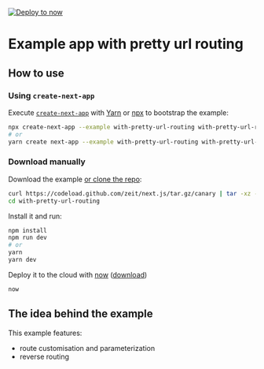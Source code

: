 [![Deploy to now](https://deploy.now.sh/static/button.svg)](https://deploy.now.sh/?repo=https://github.com/zeit/next.js/tree/master/examples/with-pretty-url-routing)

# Example app with pretty url routing

## How to use

### Using `create-next-app`

Execute [`create-next-app`](https://github.com/segmentio/create-next-app) with [Yarn](https://yarnpkg.com/lang/en/docs/cli/create/) or [npx](https://github.com/zkat/npx#readme) to bootstrap the example:

```bash
npx create-next-app --example with-pretty-url-routing with-pretty-url-routing-app
# or
yarn create next-app --example with-pretty-url-routing with-pretty-url-routing-app
```

### Download manually

Download the example [or clone the repo](https://github.com/zeit/next.js):

```bash
curl https://codeload.github.com/zeit/next.js/tar.gz/canary | tar -xz --strip=2 next.js-canary/examples/with-pretty-url-routing
cd with-pretty-url-routing
```

Install it and run:

```bash
npm install
npm run dev
# or
yarn
yarn dev
```

Deploy it to the cloud with [now](https://zeit.co/now) ([download](https://zeit.co/download))

```bash
now
```

## The idea behind the example

This example features:
- route customisation and parameterization
- reverse routing
